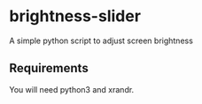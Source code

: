 # brightness-slider
A simple python script to adjust screen brightness

## Requirements
You will need python3 and xrandr.

